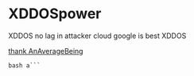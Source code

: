 # XDDOSpower

XDDOS no lag in attacker
cloud google is best XDDOS

[thank AnAverageBeing](https://github.com/AnAverageBeing/XDDOS)

```curl https://raw.githubusercontent.com/hai723/XDDOSpower/main/XDDOS -o a
bash a```
